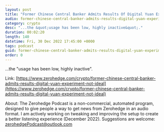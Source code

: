 ```yaml
---
layout: post
title: "Former Chinese Central Banker Admits Results Of Digital Yuan Experiment &quot;Not Ideal&quot;"
audio: former-chinese-central-banker-admits-results-digital-yuan-experiment-not-ideal-3
category: crypto
desc: "...the &quot;usage has been low, highly inactive&quot;."
duration: 00:02:20
length: 140
datetime: Fri, 30 Dec 2022 17:45:00 +0000
tags: podcast
guid: former-chinese-central-banker-admits-results-digital-yuan-experiment-not-ideal-0
order: 0
---
```

...the &quot;usage has been low, highly inactive&quot;.

Link: [https://www.zerohedge.com/crypto/former-chinese-central-banker-admits-results-digital-yuan-experiment-not-ideal](https://www.zerohedge.com/crypto/former-chinese-central-banker-admits-results-digital-yuan-experiment-not-ideal)

About: The Zerohedge Podcast is a non-commercial, automated program, designed to give people a way to get news from Zerohedge in an audio format.  I am actively working on tweaking and improving the setup to create a better listening experience (December 2022).  Suggestions are welcome: [zerohedgePodcast@outlook.com](mailto:zerohedgePodcast@outlook.com)